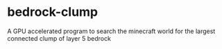 # bedrock-clump
A GPU accelerated program to search the minecraft world for the largest connected clump of layer 5 bedrock
